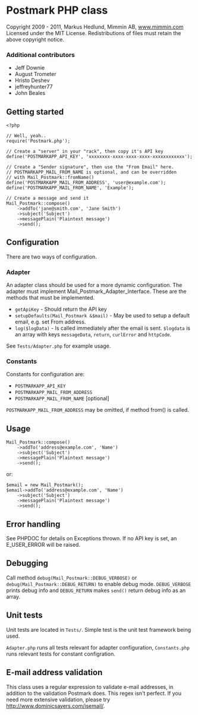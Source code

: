 Postmark PHP class
==================

Copyright 2009 - 2011, Markus Hedlund, Mimmin AB, www.mimmin.com
Licensed under the MIT License.
Redistributions of files must retain the above copyright notice.

### Additional contributors

* Jeff Downie
* August Trometer
* Hristo Deshev
* jeffreyhunter77
* John Beales


Getting started
---------------

	<?php
	
	// Well, yeah..
	require('Postmark.php');
	
	// Create a "server" in your "rack", then copy it's API key
	define('POSTMARKAPP_API_KEY', 'xxxxxxxx-xxxx-xxxx-xxxx-xxxxxxxxxxxx');
	
	// Create a "Sender signature", then use the "From Email" here.
	// POSTMARKAPP_MAIL_FROM_NAME is optional, and can be overridden
	// with Mail_Postmark::fromName()
	define('POSTMARKAPP_MAIL_FROM_ADDRESS', 'user@example.com');
	define('POSTMARKAPP_MAIL_FROM_NAME', 'Example');
	
	// Create a message and send it
	Mail_Postmark::compose()
		->addTo('jane@smith.com', 'Jane Smith')
		->subject('Subject')
		->messagePlain('Plaintext message')
		->send();


Configuration
-------------

There are two ways of configuration.

### Adapter

An adapter class should be used for a more dynamic configuration.
The adapter must implement Mail_Postmark_Adapter_Interface. These
are the methods that must be implemented.

* `getApiKey` - Should return the API key
* `setupDefaults(Mail_Postmark &$mail)` - May be used to setup
  a default email, e.g. set From address.
* `log($logData)` - Is called immediately after the email is sent.
  `$logdata` is an array with keys `messageData`, `return`,
  `curlError` and `httpCode`.
  
See `Tests/Adapter.php` for example usage.

### Constants

Constants for configuration are:

* `POSTMARKAPP_API_KEY`
* `POSTMARKAPP_MAIL_FROM_ADDRESS`
* `POSTMARKAPP_MAIL_FROM_NAME` [optional]

`POSTMARKAPP_MAIL_FROM_ADDRESS` may be omitted, if method from()
is called.


Usage
-----

	Mail_Postmark::compose()
		->addTo('address@example.com', 'Name')
		->subject('Subject')
		->messagePlain('Plaintext message')
		->send();

or:

	$email = new Mail_Postmark();
	$email->addTo('address@example.com', 'Name')
		->subject('Subject')
		->messagePlain('Plaintext message')
		->send();


Error handling
--------------

See PHPDOC for details on Exceptions thrown. If no API key
is set, an E_USER_ERROR will be raised.


Debugging
---------

Call method `debug(Mail_Postmark::DEBUG_VERBOSE)` or 
`debug(Mail_Postmark::DEBUG_RETURN)` to enable debug mode.
`DEBUG_VERBOSE` prints debug info and `DEBUG_RETURN` makes 
`send()` return debug info as an array.


Unit tests
----------

Unit tests are located in `Tests/`. Simple test is the unit test framework being used.

`Adapter.php` runs all tests relevant for adapter configuration, `Constants.php` runs
relevant tests for constant configration.


E-mail address validation
-------------------------

This class uses a regular expression to validate e-mail addresses, in addition to the
validation Postmark does. This regex isn't perfect. If you need more extensive validation,
please try http://www.dominicsayers.com/isemail/.
